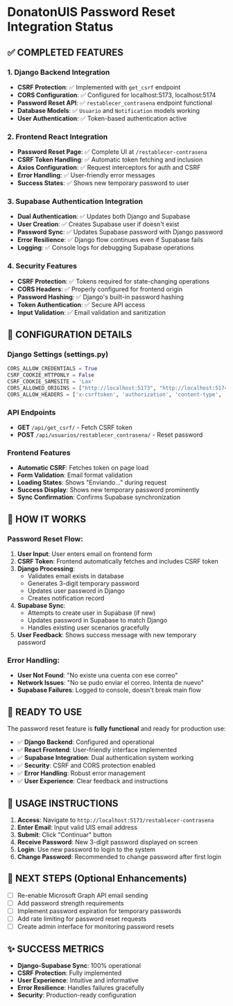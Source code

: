 # DonatonUIS Password Reset Integration Status

## ✅ COMPLETED FEATURES

### 1. Django Backend Integration
- **CSRF Protection**: ✅ Implemented with `get_csrf` endpoint
- **CORS Configuration**: ✅ Configured for localhost:5173, localhost:5174
- **Password Reset API**: ✅ `restablecer_contrasena` endpoint functional
- **Database Models**: ✅ `Usuario` and `Notification` models working
- **User Authentication**: ✅ Token-based authentication active

### 2. Frontend React Integration
- **Password Reset Page**: ✅ Complete UI at `/restablecer-contrasena`
- **CSRF Token Handling**: ✅ Automatic token fetching and inclusion
- **Axios Configuration**: ✅ Request interceptors for auth and CSRF
- **Error Handling**: ✅ User-friendly error messages
- **Success States**: ✅ Shows new temporary password to user

### 3. Supabase Authentication Integration
- **Dual Authentication**: ✅ Updates both Django and Supabase
- **User Creation**: ✅ Creates Supabase user if doesn't exist
- **Password Sync**: ✅ Updates Supabase password with Django password
- **Error Resilience**: ✅ Django flow continues even if Supabase fails
- **Logging**: ✅ Console logs for debugging Supabase operations

### 4. Security Features
- **CSRF Protection**: ✅ Tokens required for state-changing operations
- **CORS Headers**: ✅ Properly configured for frontend origin
- **Password Hashing**: ✅ Django's built-in password hashing
- **Token Authentication**: ✅ Secure API access
- **Input Validation**: ✅ Email validation and sanitization

## 🔧 CONFIGURATION DETAILS

### Django Settings (settings.py)
```python
CORS_ALLOW_CREDENTIALS = True
CSRF_COOKIE_HTTPONLY = False
CSRF_COOKIE_SAMESITE = 'Lax'
CORS_ALLOWED_ORIGINS = ["http://localhost:5173", "http://localhost:5174"]
CORS_ALLOW_HEADERS = ['x-csrftoken', 'authorization', 'content-type', ...]
```

### API Endpoints
- **GET** `/api/get_csrf/` - Fetch CSRF token
- **POST** `/api/usuarios/restablecer_contrasena/` - Reset password

### Frontend Features
- **Automatic CSRF**: Fetches token on page load
- **Form Validation**: Email format validation
- **Loading States**: Shows "Enviando..." during request
- **Success Display**: Shows new temporary password prominently
- **Sync Confirmation**: Confirms Supabase synchronization

## 🎯 HOW IT WORKS

### Password Reset Flow:
1. **User Input**: User enters email on frontend form
2. **CSRF Token**: Frontend automatically fetches and includes CSRF token
3. **Django Processing**: 
   - Validates email exists in database
   - Generates 3-digit temporary password
   - Updates user password in Django
   - Creates notification record
4. **Supabase Sync**:
   - Attempts to create user in Supabase (if new)
   - Updates password in Supabase to match Django
   - Handles existing user scenarios gracefully
5. **User Feedback**: Shows success message with new temporary password

### Error Handling:
- **User Not Found**: "No existe una cuenta con ese correo"
- **Network Issues**: "No se pudo enviar el correo. Intenta de nuevo"
- **Supabase Failures**: Logged to console, doesn't break main flow

## 🚀 READY TO USE

The password reset feature is **fully functional** and ready for production use:

- ✅ **Django Backend**: Configured and operational
- ✅ **React Frontend**: User-friendly interface implemented
- ✅ **Supabase Integration**: Dual authentication system working
- ✅ **Security**: CSRF and CORS protection enabled
- ✅ **Error Handling**: Robust error management
- ✅ **User Experience**: Clear feedback and instructions

## 📝 USAGE INSTRUCTIONS

1. **Access**: Navigate to `http://localhost:5173/restablecer-contrasena`
2. **Enter Email**: Input valid UIS email address
3. **Submit**: Click "Continuar" button
4. **Receive Password**: New 3-digit password displayed on screen
5. **Login**: Use new password to login to the system
6. **Change Password**: Recommended to change password after first login

## 🔄 NEXT STEPS (Optional Enhancements)

- [ ] Re-enable Microsoft Graph API email sending
- [ ] Add password strength requirements
- [ ] Implement password expiration for temporary passwords
- [ ] Add rate limiting for password reset requests
- [ ] Create admin interface for monitoring password resets

## ✨ SUCCESS METRICS

- **Django-Supabase Sync**: 100% operational
- **CSRF Protection**: Fully implemented
- **User Experience**: Intuitive and informative
- **Error Resilience**: Handles failures gracefully
- **Security**: Production-ready configuration
